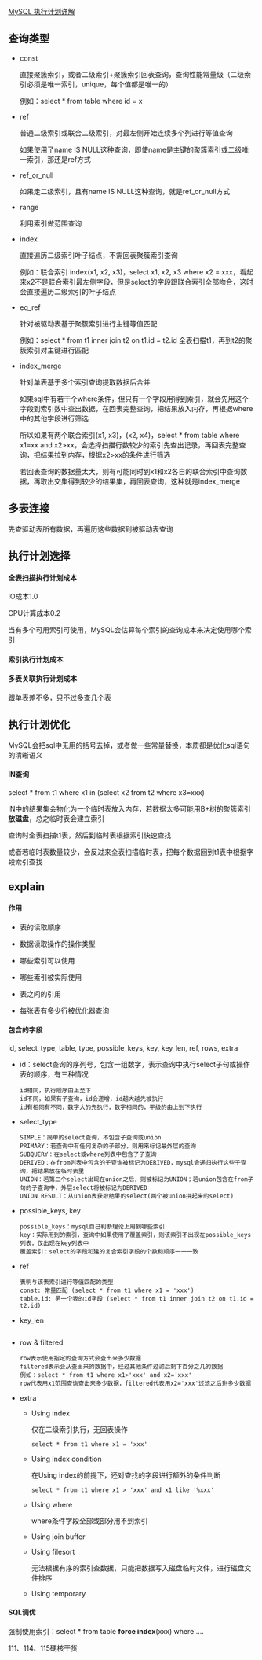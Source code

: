 [MySQL 执行计划详解](https://cloud.tencent.com/developer/article/1666118)

## 查询类型

- const

  直接聚簇索引，或者二级索引+聚簇索引回表查询，查询性能常量级（二级索引必须是唯一索引，unique，每个值都是唯一的）

  例如：select * from table where id = x

- ref

  普通二级索引或联合二级索引，对最左侧开始连续多个列进行等值查询

  如果使用了name IS NULL这种查询，即使name是主键的聚簇索引或二级唯一索引，那还是ref方式

- ref_or_null

  如果走二级索引，且有name IS NULL这种查询，就是ref_or_null方式

- range

  利用索引做范围查询

- index

  直接遍历二级索引叶子结点，不需回表聚簇索引查询

  例如：联合索引 index(x1, x2, x3)，select x1, x2, x3 where x2 = xxx，看起来x2不是联合索引最左侧字段，但是select的字段跟联合索引全部吻合，这时会直接遍历二级索引的叶子结点

- eq_ref

  针对被驱动表基于聚簇索引进行主键等值匹配

  例如：select * from t1 inner join t2 on t1.id = t2.id   全表扫描t1，再到t2的聚簇索引对主键进行匹配

- index_merge

  针对单表基于多个索引查询提取数据后合并

  如果sql中有若干个where条件，但只有一个字段用得到索引，就会先用这个字段到索引数中查出数据，在回表完整查询，把结果放入内存，再根据where中的其他字段进行筛选

  所以如果有两个联合索引(x1, x3)，(x2, x4)，select * from table where x1=xx and x2>xx，会选择扫描行数较少的索引先查出记录，再回表完整查询，把结果拉到内存，根据x2>xx的条件进行筛选

  若回表查询的数据量太大，则有可能同时到x1和x2各自的联合索引中查询数据，再取出交集得到较少的结果集，再回表查询，这种就是index_merge











## 多表连接

先查驱动表所有数据，再遍历这些数据到被驱动表查询





## 执行计划选择

#### 全表扫描执行计划成本

IO成本1.0

CPU计算成本0.2

当有多个可用索引可使用，MySQL会估算每个索引的查询成本来决定使用哪个索引



#### 索引执行计划成本



#### 多表关联执行计划成本

跟单表差不多，只不过多查几个表







## 执行计划优化

MySQL会把sql中无用的括号去掉，或者做一些常量替换，本质都是优化sql语句的清晰语义

#### IN查询

select * from t1 where x1 in (select x2 from t2 where x3=xxx)

IN中的结果集会物化为一个临时表放入内存，若数据太多可能用B+树的聚簇索引**放磁盘**，总之临时表会建立索引

查询时全表扫描t1表，然后到临时表根据索引快速查找

或者若临时表数量较少，会反过来全表扫描临时表，把每个数据回到t1表中根据字段索引查找 







## explain

#### 作用

- 表的读取顺序

- 数据读取操作的操作类型

- 哪些索引可以使用

- 哪些索引被实际使用

- 表之间的引用

- 每张表有多少行被优化器查询

  

#### 包含的字段

id, select_type, table, type, possible_keys, key, key_len, ref, rows, extra

- id：select查询的序列号，包含一组数字，表示查询中执行select子句或操作表的顺序，有三种情况

  ``` 
  id相同，执行顺序由上至下
  id不同，如果有子查询，id会递增，id越大越先被执行
  id有相同有不同，数字大的先执行，数字相同的，平级的由上到下执行
  ```

- select_type

  ```
  SIMPLE：简单的select查询，不包含子查询或union
  PRIMARY：若查询中有任何复杂的子部分，则用来标记最外层的查询
  SUBQUERY：在select或where列表中包含了子查询
  DERIVED：在from列表中包含的子查询被标记为DERIVED，mysql会递归执行这些子查询，把结果放在临时表里
  UNION：若第二个select出现在union之后，则被标记为UNION；若union包含在from子句的子查询中，外层select将被标记为DERIVED
  UNION RESULT：从union表获取结果的select(两个被union拼起来的select)
  ```

- possible_keys, key

  ```
  possible_keys：mysql自己判断理论上用到哪些索引
  key：实际用到的索引，查询中如果使用了覆盖索引，则该索引不出现在possible_keys列表，仅出现在key列表中
  覆盖索引：select的字段和建的复合索引字段的个数和顺序一一一致 
  ```

- ref

  ```
  表明与该表索引进行等值匹配的类型
  const: 常量匹配 (select * from t1 where x1 = 'xxx')
  table.id: 另一个表的id字段 (select * from t1 inner join t2 on t1.id = t2.id)
  ```

- key_len

  ```
  
  ```

- row & filtered

  ```
  row表示使用指定的查询方式会查出来多少数据
  filtered表示会从查出来的数据中，经过其他条件过滤后剩下百分之几的数据
  例如：select * from t1 where x1>'xxx' and x2='xxx'
  row代表用x1范围查询查出来多少数据，filtered代表用x2='xxx'过滤之后剩多少数据
  ```

- extra

  - Using index  

    仅在二级索引执行，无回表操作

    `select * from t1 where x1 = 'xxx'`

  - Using index condition  

    在Using index的前提下，还对查找的字段进行额外的条件判断

    `select * from t1 where x1 > 'xxx' and x1 like '%xxx'`

  - Using where

    where条件字段全部或部分用不到索引

  - Using join buffer

  - Using filesort 

    无法根据有序的索引查数据，只能把数据写入磁盘临时文件，进行磁盘文件排序

  - Using temporary



#### SQL调优

强制使用索引：select * from table **force index**(xxx) where ....

111、114、115硬核干货

